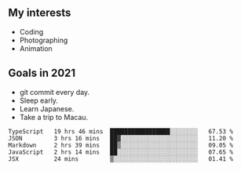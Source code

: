## My interests

- Coding
- Photographing
- Animation

## Goals in 2021

- git commit every day.
- Sleep early.
- Learn Japanese.
- Take a trip to Macau.

<!--START_SECTION:waka-->
```text
TypeScript   19 hrs 46 mins  █████████████████░░░░░░░░   67.53 % 
JSON         3 hrs 16 mins   ██▓░░░░░░░░░░░░░░░░░░░░░░   11.20 % 
Markdown     2 hrs 39 mins   ██▒░░░░░░░░░░░░░░░░░░░░░░   09.05 % 
JavaScript   2 hrs 14 mins   ██░░░░░░░░░░░░░░░░░░░░░░░   07.65 % 
JSX          24 mins         ▒░░░░░░░░░░░░░░░░░░░░░░░░   01.41 % 
```
<!--END_SECTION:waka-->

